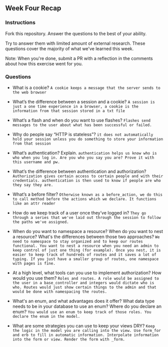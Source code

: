 ## Week Four Recap

### Instructions
Fork this repository. Answer the questions to the best of your ability.

Try to answer them with limited amount of external research. These questions cover the majority of what we've learned this week.

Note: When you're done, submit a PR with a reflection in the comments about how this exercise went for you.

### Questions

* What is a cookie?
`A cookie keeps a message that the server sends to the web browser`

* What’s the difference between a session and a cookie?
`A session is just a one time experience in a browser, a cookie is the information from that session stored in a txt file`

* What’s a flash and when do you want to use flashes?
`Flashes send messages to the user about what has been successful or failed.`

* Why do people say “HTTP is stateless”?
`it does not automatically hold your session unless you do something to store your information from that session`

* What’s authentication? Explain.
`authentication helps us know who is who when you log in. Are you who you say you are? Prove it with this username and pw.`

* What’s the difference between authentication and authorization?
`Authorization gives certain access to certain people and with their credentials. authentication is then used to know if people are who they say they are.`

* What’s a before filter?
`Otherwise known as a before_action, we do this to call method before the actions which we declare. It functions like an attr reader`

* How do we keep track of a user once they’ve logged in?
`They go through a series that we've laid out through the session to follow the paths we've assigned.`

* When do you want to namespace a resource? When do you want to nest a resource? What's the differences between those two approaches?
`We need to namespace to stay organized and to keep our routes functional. You want to nest a resource when you need an admin to keep control of just one thing (for example). Once you nest, it is easier to keep track of hundreds of routes and it saves a lot of typing. If you just have a smaller group of routes, one namespace with pages is fine.`

* At a high level, what tools can you use to implement authorization? How would you use them?
`Roles and routes. A role would be assigned to the user in a base_controller and integers would dictate who is who. Routes would just show certain things to the admin and that would be done with namespacing the routes.`

* What's an enum, and what advantages does it offer? What data type needs to be in your database to use an enum? Where do you declare an enum?
`You would use an enum to keep track of those roles. You declare the enum in the model.`

* What are some strategies you can use to keep your views DRY?
`Keep the logic in the model you are calling into the view. Use form_for and erb to fill in automatic information. Interpolate information into the form or view. Render the form with _form.`
